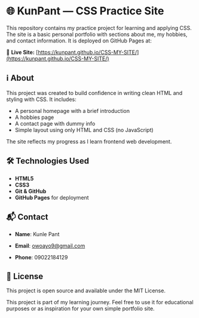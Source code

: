 # 🌐 KunPant — CSS Practice Site

This repository contains my practice project for learning and applying CSS. The site is a basic personal portfolio with sections about me, my hobbies, and contact information. It is deployed on GitHub Pages at:

🔗 **Live Site:** [https://kunpant.github.io/CSS-MY-SITE/](https://kunpant.github.io/CSS-MY-SITE/)


## ℹ️ About

This project was created to build confidence in writing clean HTML and styling with CSS. It includes:

- A personal homepage with a brief introduction
- A hobbies page
- A contact page with dummy info
- Simple layout using only HTML and CSS (no JavaScript)

The site reflects my progress as I learn frontend web development.


## 🛠️ Technologies Used

- **HTML5**
- **CSS3**
- **Git & GitHub**
- **GitHub Pages** for deployment



## 📬 Contact
- **Name**: Kunle Pant

- **Email**: owoayo9@gmail.com

- **Phone**: 09022184129



## 📄 License
This project is open source and available under the MIT License.

This project is part of my learning journey. Feel free to use it for educational purposes or as inspiration for your own simple portfolio site.

